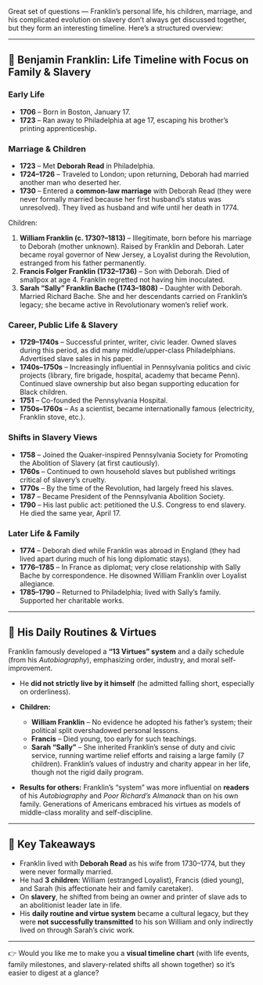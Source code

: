 Great set of questions — Franklin’s personal life, his children, marriage, and his complicated evolution on slavery don’t always get discussed together, but they form an interesting timeline. Here’s a structured overview:

---

## 📜 Benjamin Franklin: Life Timeline with Focus on Family & Slavery

### Early Life

* **1706** – Born in Boston, January 17.
* **1723** – Ran away to Philadelphia at age 17, escaping his brother’s printing apprenticeship.

### Marriage & Children

* **1723** – Met **Deborah Read** in Philadelphia.
* **1724–1726** – Traveled to London; upon returning, Deborah had married another man who deserted her.
* **1730** – Entered a **common-law marriage** with Deborah Read (they were never formally married because her first husband’s status was unresolved). They lived as husband and wife until her death in 1774.

Children:

1. **William Franklin (c. 1730?–1813)** – Illegitimate, born before his marriage to Deborah (mother unknown). Raised by Franklin and Deborah. Later became royal governor of New Jersey, a Loyalist during the Revolution, estranged from his father permanently.
2. **Francis Folger Franklin (1732–1736)** – Son with Deborah. Died of smallpox at age 4. Franklin regretted not having him inoculated.
3. **Sarah “Sally” Franklin Bache (1743–1808)** – Daughter with Deborah. Married Richard Bache. She and her descendants carried on Franklin’s legacy; she became active in Revolutionary women’s relief work.

### Career, Public Life & Slavery

* **1729–1740s** – Successful printer, writer, civic leader. Owned slaves during this period, as did many middle/upper-class Philadelphians. Advertised slave sales in his paper.
* **1740s–1750s** – Increasingly influential in Pennsylvania politics and civic projects (library, fire brigade, hospital, academy that became Penn). Continued slave ownership but also began supporting education for Black children.
* **1751** – Co-founded the Pennsylvania Hospital.
* **1750s–1760s** – As a scientist, became internationally famous (electricity, Franklin stove, etc.).

### Shifts in Slavery Views

* **1758** – Joined the Quaker-inspired Pennsylvania Society for Promoting the Abolition of Slavery (at first cautiously).
* **1760s** – Continued to own household slaves but published writings critical of slavery’s cruelty.
* **1770s** – By the time of the Revolution, had largely freed his slaves.
* **1787** – Became President of the Pennsylvania Abolition Society.
* **1790** – His last public act: petitioned the U.S. Congress to end slavery. He died the same year, April 17.

### Later Life & Family

* **1774** – Deborah died while Franklin was abroad in England (they had lived apart during much of his long diplomatic stays).
* **1776–1785** – In France as diplomat; very close relationship with Sally Bache by correspondence. He disowned William Franklin over Loyalist allegiance.
* **1785–1790** – Returned to Philadelphia; lived with Sally’s family. Supported her charitable works.

---

## 📖 His Daily Routines & Virtues

Franklin famously developed a **“13 Virtues” system** and a daily schedule (from his *Autobiography*), emphasizing order, industry, and moral self-improvement.

* He **did not strictly live by it himself** (he admitted falling short, especially on orderliness).

* **Children:**

  * **William Franklin** – No evidence he adopted his father’s system; their political split overshadowed personal lessons.
  * **Francis** – Died young, too early for such teachings.
  * **Sarah “Sally”** – She inherited Franklin’s sense of duty and civic service, running wartime relief efforts and raising a large family (7 children). Franklin’s values of industry and charity appear in her life, though not the rigid daily program.

* **Results for others:**
  Franklin’s “system” was more influential on **readers** of his *Autobiography* and *Poor Richard’s Almanack* than on his own family. Generations of Americans embraced his virtues as models of middle-class morality and self-discipline.

---

## 🔑 Key Takeaways

* Franklin lived with **Deborah Read** as his wife from 1730–1774, but they were never formally married.
* He had **3 children**: William (estranged Loyalist), Francis (died young), and Sarah (his affectionate heir and family caretaker).
* On **slavery**, he shifted from being an owner and printer of slave ads to an abolitionist leader late in life.
* His **daily routine and virtue system** became a cultural legacy, but they were **not successfully transmitted** to his son William and only indirectly lived on through Sarah’s civic work.

---

👉 Would you like me to make you a **visual timeline chart** (with life events, family milestones, and slavery-related shifts all shown together) so it’s easier to digest at a glance?
